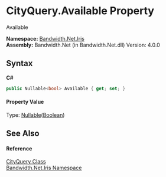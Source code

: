 ﻿# CityQuery.Available Property 
 

Available

**Namespace:**&nbsp;<a href ="N_Bandwidth_Net_Iris.md">Bandwidth.Net.Iris</a><br />**Assembly:**&nbsp;Bandwidth.Net (in Bandwidth.Net.dll) Version: 4.0.0

## Syntax

**C#**<br />
``` C#
public Nullable<bool> Available { get; set; }
```


#### Property Value
Type: <a href="http://msdn2.microsoft.com/en-us/library/b3h38hb0" target="_blank">Nullable</a>(<a href="http://msdn2.microsoft.com/en-us/library/a28wyd50" target="_blank">Boolean</a>)

## See Also


#### Reference
<a href ="T_Bandwidth_Net_Iris_CityQuery.md">CityQuery Class</a><br /><a href ="N_Bandwidth_Net_Iris.md">Bandwidth.Net.Iris Namespace</a><br />